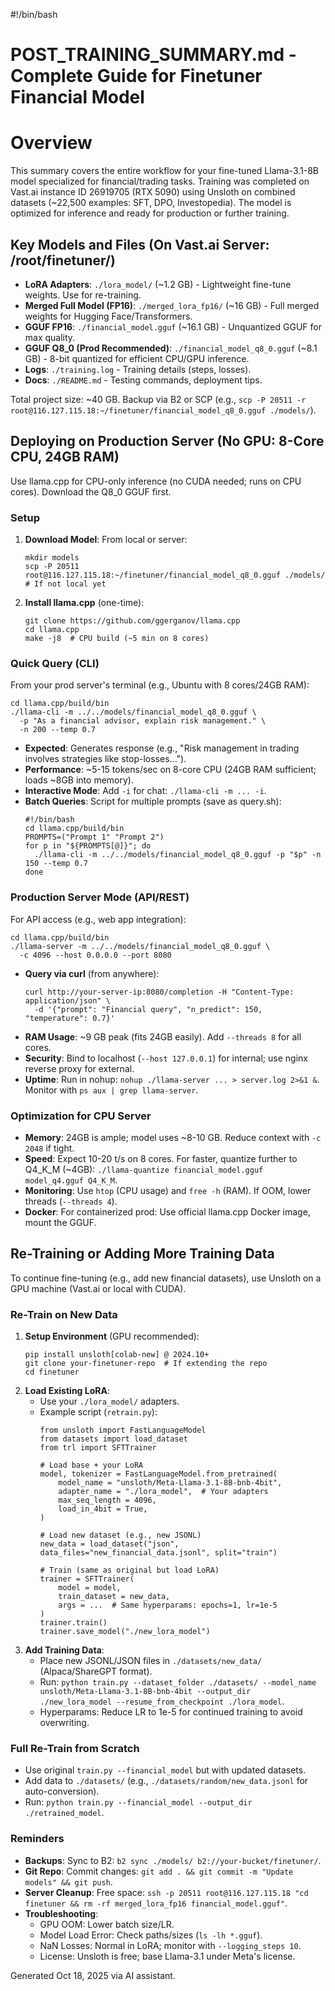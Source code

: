#!/bin/bash
# POST_TRAINING_SUMMARY.md - Complete Guide for Finetuner Financial Model

# Overview
This summary covers the entire workflow for your fine-tuned Llama-3.1-8B model specialized for financial/trading tasks. Training was completed on Vast.ai instance ID 26919705 (RTX 5090) using Unsloth on combined datasets (~22,500 examples: SFT, DPO, Investopedia). The model is optimized for inference and ready for production or further training.

## Key Models and Files (On Vast.ai Server: /root/finetuner/)
- **LoRA Adapters**: `./lora_model/` (~1.2 GB) - Lightweight fine-tune weights. Use for re-training.
- **Merged Full Model (FP16)**: `./merged_lora_fp16/` (~16 GB) - Full merged weights for Hugging Face/Transformers.
- **GGUF FP16**: `./financial_model.gguf` (~16.1 GB) - Unquantized GGUF for max quality.
- **GGUF Q8_0 (Prod Recommended)**: `./financial_model_q8_0.gguf` (~8.1 GB) - 8-bit quantized for efficient CPU/GPU inference.
- **Logs**: `./training.log` - Training details (steps, losses).
- **Docs**: `./README.md` - Testing commands, deployment tips.

Total project size: ~40 GB. Backup via B2 or SCP (e.g., `scp -P 20511 -r root@116.127.115.18:~/finetuner/financial_model_q8_0.gguf ./models/`).

## Deploying on Production Server (No GPU: 8-Core CPU, 24GB RAM)
Use llama.cpp for CPU-only inference (no CUDA needed; runs on CPU cores). Download the Q8_0 GGUF first.

### Setup
1. **Download Model**: From local or server:
   ```
   mkdir models
   scp -P 20511 root@116.127.115.18:~/finetuner/financial_model_q8_0.gguf ./models/  # If not local yet
   ```
2. **Install llama.cpp** (one-time):
   ```
   git clone https://github.com/ggerganov/llama.cpp
   cd llama.cpp
   make -j8  # CPU build (~5 min on 8 cores)
   ```

### Quick Query (CLI)
From your prod server's terminal (e.g., Ubuntu with 8 cores/24GB RAM):
```
cd llama.cpp/build/bin
./llama-cli -m ../../models/financial_model_q8_0.gguf \
  -p "As a financial advisor, explain risk management." \
  -n 200 --temp 0.7
```
- **Expected**: Generates response (e.g., "Risk management in trading involves strategies like stop-losses...").
- **Performance**: ~5-15 tokens/sec on 8-core CPU (24GB RAM sufficient; loads ~8GB into memory).
- **Interactive Mode**: Add `-i` for chat: `./llama-cli -m ... -i`.
- **Batch Queries**: Script for multiple prompts (save as query.sh):
  ```
  #!/bin/bash
  cd llama.cpp/build/bin
  PROMPTS=("Prompt 1" "Prompt 2")
  for p in "${PROMPTS[@]}"; do
    ./llama-cli -m ../../models/financial_model_q8_0.gguf -p "$p" -n 150 --temp 0.7
  done
  ```

### Production Server Mode (API/REST)
For API access (e.g., web app integration):
```
cd llama.cpp/build/bin
./llama-server -m ../../models/financial_model_q8_0.gguf \
  -c 4096 --host 0.0.0.0 --port 8080
```
- **Query via curl** (from anywhere):
  ```
  curl http://your-server-ip:8080/completion -H "Content-Type: application/json" \
    -d '{"prompt": "Financial query", "n_predict": 150, "temperature": 0.7}'
  ```
- **RAM Usage**: ~9 GB peak (fits 24GB easily). Add `--threads 8` for all cores.
- **Security**: Bind to localhost (`--host 127.0.0.1`) for internal; use nginx reverse proxy for external.
- **Uptime**: Run in nohup: `nohup ./llama-server ... > server.log 2>&1 &`. Monitor with `ps aux | grep llama-server`.

### Optimization for CPU Server
- **Memory**: 24GB is ample; model uses ~8-10 GB. Reduce context with `-c 2048` if tight.
- **Speed**: Expect 10-20 t/s on 8 cores. For faster, quantize further to Q4_K_M (~4GB): `./llama-quantize financial_model.gguf model_q4.gguf Q4_K_M`.
- **Monitoring**: Use `htop` (CPU usage) and `free -h` (RAM). If OOM, lower threads (`--threads 4`).
- **Docker**: For containerized prod: Use official llama.cpp Docker image, mount the GGUF.

## Re-Training or Adding More Training Data
To continue fine-tuning (e.g., add new financial datasets), use Unsloth on a GPU machine (Vast.ai or local with CUDA).

### Re-Train on New Data
1. **Setup Environment** (GPU recommended):
   ```
   pip install unsloth[colab-new] @ 2024.10+
   git clone your-finetuner-repo  # If extending the repo
   cd finetuner
   ```
2. **Load Existing LoRA**:
   - Use your `./lora_model/` adapters.
   - Example script (`retrain.py`):
     ```
     from unsloth import FastLanguageModel
     from datasets import load_dataset
     from trl import SFTTrainer

     # Load base + your LoRA
     model, tokenizer = FastLanguageModel.from_pretrained(
         model_name = "unsloth/Meta-Llama-3.1-8B-bnb-4bit",
         adapter_name = "./lora_model",  # Your adapters
         max_seq_length = 4096,
         load_in_4bit = True,
     )

     # Load new dataset (e.g., new JSONL)
     new_data = load_dataset("json", data_files="new_financial_data.jsonl", split="train")

     # Train (same as original but load LoRA)
     trainer = SFTTrainer(
         model = model,
         train_dataset = new_data,
         args = ...  # Same hyperparams: epochs=1, lr=1e-5
     )
     trainer.train()
     trainer.save_model("./new_lora_model")
     ```
3. **Add Training Data**:
   - Place new JSONL/JSON files in `./datasets/new_data/` (Alpaca/ShareGPT format).
   - Run: `python train.py --dataset_folder ./datasets/ --model_name unsloth/Meta-Llama-3.1-8B-bnb-4bit --output_dir ./new_lora_model --resume_from_checkpoint ./lora_model`.
   - Hyperparams: Reduce LR to 1e-5 for continued training to avoid overwriting.

### Full Re-Train from Scratch
- Use original `train.py --financial_model` but with updated datasets.
- Add data to `./datasets/` (e.g., `./datasets/random/new_data.jsonl` for auto-conversion).
- Run: `python train.py --financial_model --output_dir ./retrained_model`.

### Reminders
- **Backups**: Sync to B2: `b2 sync ./models/ b2://your-bucket/finetuner/`.
- **Git Repo**: Commit changes: `git add . && git commit -m "Update models" && git push`.
- **Server Cleanup**: Free space: `ssh -p 20511 root@116.127.115.18 "cd finetuner && rm -rf merged_lora_fp16 financial_model.gguf"`.
- **Troubleshooting**:
  - GPU OOM: Lower batch size/LR.
  - Model Load Error: Check paths/sizes (`ls -lh *.gguf`).
  - NaN Losses: Normal in LoRA; monitor with `--logging_steps 10`.
  - License: Unsloth is free; base Llama-3.1 under Meta's license.

Generated Oct 18, 2025 via AI assistant.
